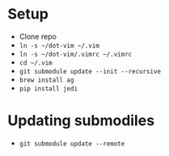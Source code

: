 # Setup
 - Clone repo
 - `ln -s ~/dot-vim ~/.vim`
 - `ln -s ~/dot-vim/.vimrc ~/.vimrc`
 - `cd ~/.vim`
 - `git submodule update --init --recursive`
 - `brew install ag`
 - `pip install jedi`

# Updating submodiles
 - `git submodule update --remote`
